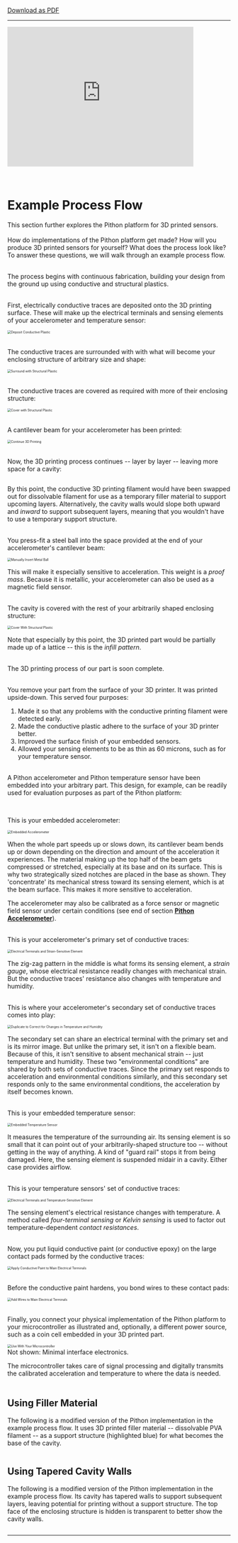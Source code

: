 [Download as PDF](https://raw.githubusercontent.com/keeganmjgreen/3D-Printed-Sensors-Development-Platform/main/pdf/Example-Process-Flow.pdf)

----

<iframe width="420" height="315" src="https://www.youtube.com/embed/nedxR-Wya6k" title="YouTube video player" frameborder="0" allow="accelerometer; autoplay; clipboard-write; encrypted-media; gyroscope; picture-in-picture" allowfullscreen></iframe>

​

# Example Process Flow

This section further explores the Pithon platform for 3D printed sensors. \
​ \
How do implementations of the Pithon platform get made? How will you produce 3D printed sensors for yourself? What does the process look like? To answer these questions, we will walk through an example process flow. \
​

The process begins with continuous fabrication, building your design from the ground up using conductive and structural plastics. \
​

First, electrically conductive traces are deposited onto the 3D printing surface. These will make up the electrical terminals and sensing elements of your accelerometer and temperature sensor:

<img src="https://raw.githubusercontent.com/keeganmjgreen/3D-Printed-Sensors-Manual-Demo/main/img/Example-Process-Flow/Figure%20(1).png" alt="Deposit Conductive Plastic" style="zoom:50%;" /> \
​

The conductive traces are surrounded with with what will become your enclosing structure of arbitrary size and shape:

<img src="https://raw.githubusercontent.com/keeganmjgreen/3D-Printed-Sensors-Manual-Demo/main/img/Example-Process-Flow/Figure%20(2).png" alt="Surround with Structural Plastic" style="zoom:50%;" /> \
​

The conductive traces are covered as required with more of their enclosing structure:

<img src="https://raw.githubusercontent.com/keeganmjgreen/3D-Printed-Sensors-Manual-Demo/main/img/Example-Process-Flow/Figure%20(3).png" alt="Cover with Structural Plastic" style="zoom:50%;" /> \
​

A cantilever beam for your accelerometer has been printed:

<img src="https://raw.githubusercontent.com/keeganmjgreen/3D-Printed-Sensors-Manual-Demo/main/img/Example-Process-Flow/Figure%20(4).png" alt="Continue 3D Printing" style="zoom:50%;" /> \
​

Now, the 3D printing process continues -- layer by layer -- leaving more space for a cavity:

<img src="https://raw.githubusercontent.com/keeganmjgreen/3D-Printed-Sensors-Manual-Demo/main/img/Example-Process-Flow/Figure%20(5).png" alt="" style="zoom:50%;" />

By this point, the conductive 3D printing filament would have been swapped out for dissolvable filament for use as a temporary filler material to support upcoming layers. Alternatively, the cavity walls would slope both upward and *inward* to support subsequent layers, meaning that you wouldn't have to use a temporary support structure. \
​

You press-fit a steel ball into the space provided at the end of your accelerometer's cantilever beam:

<img src="https://raw.githubusercontent.com/keeganmjgreen/3D-Printed-Sensors-Manual-Demo/main/img/Example-Process-Flow/Figure%20(6).png" alt="Manually Insert Metal Ball" style="zoom:50%;" />

This will make it especially sensitive to acceleration. This weight is a *proof mass*. Because it is metallic, your accelerometer can also be used as a magnetic field sensor. \
​

The cavity is covered with the rest of your arbitrarily shaped enclosing structure:

<img src="https://raw.githubusercontent.com/keeganmjgreen/3D-Printed-Sensors-Manual-Demo/main/img/Example-Process-Flow/Figure%20(7).png" alt="Cover With Structural Plastic" style="zoom:50%;" />

Note that especially by this point, the 3D printed part would be partially made up of a lattice -- this is the *infill pattern*. \
​

The 3D printing process of our part is soon complete. \
​

You remove your part from the surface of your 3D printer. It was printed upside-down. This served four purposes:

 1. Made it so that any problems with the conductive printing filament were detected early.
 2. Made the conductive plastic adhere to the surface of your 3D printer better.
 3. Improved the surface finish of your embedded sensors.
 4. Allowed your sensing elements to be as thin as 60 microns, such as for your temperature sensor. \
    ​

A Pithon accelerometer and Pithon temperature sensor have been embedded into your arbitrary part. This design, for example, can be readily used for evaluation purposes as part of the Pithon platform:

<img src="https://raw.githubusercontent.com/keeganmjgreen/3D-Printed-Sensors-Manual-Demo/main/img/Example-Process-Flow/Figure%20(8).png" alt="" style="zoom:50%;" /> \
​

This is your embedded accelerometer:

<img src="https://raw.githubusercontent.com/keeganmjgreen/3D-Printed-Sensors-Manual-Demo/main/img/Example-Process-Flow/Figure%20(9).png" alt="Embedded Accelerometer" style="zoom:50%;" />

When the whole part speeds up or slows down, its cantilever beam bends up or down depending on the direction and amount of the acceleration it experiences. The material making up the top half of the beam gets compressed or stretched, especially at its base and on its surface. This is why two strategically sized notches are placed in the base as shown. They 'concentrate' its mechanical stress toward its sensing element, which is at the beam surface. This makes it more sensitive to acceleration.

The accelerometer may also be calibrated as a force sensor or magnetic field sensor under certain conditions (see end of section [**Pithon Accelerometer**](https://3d-printed-sensors-development-platform.readthedocs.io/en/latest/Pithon-Accelerometer.html)). \
​

This is your accelerometer's primary set of conductive traces:

<img src="https://raw.githubusercontent.com/keeganmjgreen/3D-Printed-Sensors-Manual-Demo/main/img/Example-Process-Flow/Figure%20(10).png" alt="Electrical Terminals and Strain-Sensitive Element" style="zoom:50%;" />

The zig-zag pattern in the middle is what forms its sensing element, a *strain gauge*, whose electrical resistance readily changes with mechanical strain. But the conductive traces' resistance also changes with temperature and humidity. \
​

This is where your accelerometer's secondary set of conductive traces comes into play:

<img src="https://raw.githubusercontent.com/keeganmjgreen/3D-Printed-Sensors-Manual-Demo/main/img/Example-Process-Flow/Figure%20(11).png" alt="Duplicate to Correct for Changes in Temperature and Humidity" style="zoom:50%;" />

The secondary set can share an electrical terminal with the primary set and is its mirror image. But unlike the primary set, it isn't on a flexible beam. Because of this, it isn't sensitive to absent mechanical strain -- just temperature and humidity. These two "environmental conditions" are shared by both sets of conductive traces. Since the primary set responds to acceleration and environmental conditions similarly, and this secondary set responds only to the same environmental conditions, the acceleration by itself becomes known. \
​

This is your embedded temperature sensor:

<img src="https://raw.githubusercontent.com/keeganmjgreen/3D-Printed-Sensors-Manual-Demo/main/img/Example-Process-Flow/Figure%20(12).png" alt="Embedded Temperature Sensor" style="zoom:50%;" />

It measures the temperature of the surrounding air. Its sensing element is so small that it can point out of your arbitrarily-shaped structure too -- without getting in the way of anything. A kind of "guard rail" stops it from being damaged. Here, the sensing element is suspended midair in a cavity. Either case provides airflow. \
​

This is your temperature sensors' set of conductive traces:

<img src="https://raw.githubusercontent.com/keeganmjgreen/3D-Printed-Sensors-Manual-Demo/main/img/Example-Process-Flow/Figure%20(13).png" alt="Electrical Terminals and Temperature-Sensitive Element" style="zoom:50%;" />

The sensing element's electrical resistance changes with temperature. A method called *four-terminal sensing* or *Kelvin sensing* is used to factor out temperature-dependent *contact resistances*. \
​

Now, you put liquid conductive paint (or conductive epoxy) on the large contact pads formed by the conductive traces:

<img src="https://raw.githubusercontent.com/keeganmjgreen/3D-Printed-Sensors-Manual-Demo/main/img/Example-Process-Flow/Figure%20(14).png" alt="Apply Conductive Paint to Main Electrical Terminals" style="zoom:50%;" /> \
​

Before the conductive paint hardens, you bond wires to these contact pads:

<img src="https://raw.githubusercontent.com/keeganmjgreen/3D-Printed-Sensors-Manual-Demo/main/img/Example-Process-Flow/Figure%20(15-2).png" alt="Add Wires to Main Electrical Terminals" style="zoom:50%;" /> \
​

Finally, you connect your physical implementation of the Pithon platform to your microcontroller as illustrated and, optionally, a different power source, such as a coin cell embedded in your 3D printed part.

<img src="https://raw.githubusercontent.com/keeganmjgreen/3D-Printed-Sensors-Manual-Demo/main/img/Example-Process-Flow/Figure%20(16).png" alt="Use With Your Microcontroller" style="zoom:50%;" /> \
Not shown: Minimal interface electronics.

The microcontroller takes care of signal processing and digitally transmits the calibrated acceleration and temperature to where the data is needed. \
​

## Using Filler Material

The following is a modified version of the Pithon implementation in the example process flow. It uses 3D printed filler material -- dissolvable PVA filament -- as a support structure (highlighted blue) for what becomes the base of the cavity.

<img src="https://raw.githubusercontent.com/keeganmjgreen/3D-Printed-Sensors-Manual-Demo/main/img/Example-Process-Flow/platform_2%20with%20Filler%20Material.png" alt="" style="zoom:100%;" />

## Using Tapered Cavity Walls

The following is a modified version of the Pithon implementation in the example process flow. Its cavity has tapered walls to support subsequent layers, leaving potential for printing without a support structure. The top face of the enclosing structure is hidden is transparent to better show the cavity walls.

<img src="https://raw.githubusercontent.com/keeganmjgreen/3D-Printed-Sensors-Manual-Demo/main/img/Example-Process-Flow/platform_2%20with%20Tapered%20Cavity%20Walls.png" alt="" style="zoom:100%;" />

----
